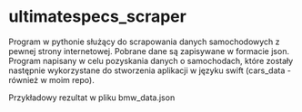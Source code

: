 # ultimatespecs_scraper

Program w pythonie służący do scrapowania danych samochodowych z pewnej strony internetowej. 
Pobrane dane są zapisywane w formacie json. Program napisany w celu pozyskania danych o samochodach, 
które zostały następnie wykorzystane do stworzenia aplikacji w języku swift (cars_data - również w moim repo).

Przykładowy rezultat w pliku bmw_data.json
